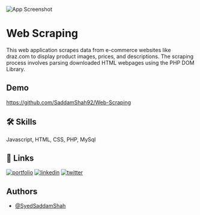 


![App Screenshot](https://via.placeholder.com/468x300?text=App+Screenshot+Here)


# Web Scraping 

This web application scrapes data from e-commerce websites like draz.com to display product images, prices, and descriptions. The scraping process involves parsing downloaded HTML webpages using the PHP DOM Library.
## Demo

https://github.com/SaddamShah92/Web-Scraping


## 🛠 Skills
Javascript, HTML, CSS, PHP, MySql


## 🔗 Links
[![portfolio](https://img.shields.io/badge/my_portfolio-000?style=for-the-badge&logo=ko-fi&logoColor=white)](https://katherineoelsner.com/)
[![linkedin](https://img.shields.io/badge/linkedin-0A66C2?style=for-the-badge&logo=linkedin&logoColor=white)](https://www.linkedin.com/)
[![twitter](https://img.shields.io/badge/twitter-1DA1F2?style=for-the-badge&logo=twitter&logoColor=white)](https://twitter.com/)


## Authors

- [@SyedSaddamShah](https://github.com/SaddamShah92)

